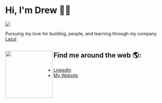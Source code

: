 # Hi, I'm Drew 🦋✨

![](https://komarev.com/ghpvc/?username=DrewBregman&color=6A0F8E&style=plastic)

Pursuing my love for building, people, and learning through my company <a href="https://lazul.ai/">Lazul</a>


## Find me around the web 🌎: <img align="left" width="150" height="150" src="https://giphy.com/gifs/loop-good-paper-3ohzgKvjHrXC3M44yQ.gif"></a>
- <a href="https://www.linkedin.com/in/andrewcbregman/">LinkedIn</a> 
- <a href="https://www.drewbregman.com/">My Website</a> 

